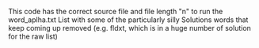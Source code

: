 This code has the correct source file and file length "n" to run the word_aplha.txt List with some of the particularly silly Solutions words that keep coming up removed (e.g. fldxt, which is in a huge number of solution for the raw list)
